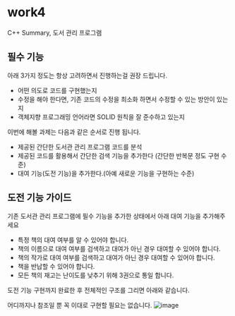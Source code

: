 # work4
C++ Summary, 도서 관리 프로그램

## 필수 기능
아래 3가지 정도는 항상 고려하면서 진행하는걸 권장 드립니다.

- 어떤 의도로 코드를 구현했는지
- 수정을 해야 한다면, 기존 코드의 수정을 최소화 하면서 수정할 수 있는 방안이 있는지
- 객체지향 프로그래밍 언어라면 SOLID 원칙을 잘 준수하고 있는지

이번에 해볼 과제는 다음과 같은 순서로 진행 됩니다.

- 제공된 간단한 도서관 관리 프로그램 코드를 분석
- 제공된 코드를 활용해서 간단한 검색 기능을 추가한다 (간단한 반복문 정도 구현 수준)
- 대여 기능(도전 기능)을 추가한다.(아예 새로운 기능을 구현하는 수준)

##  도전 기능 가이드
기존 도서관 관리 프로그램에 필수 기능을 추가한 상태에서 아래 대여 기능을 추가해주세요

- 특정 책의 대여 여부를 알 수 있어야 합니다.
- 책의 이름으로 대여 여부를 검색하고 대여가 아닌 경우 대여할 수 있어야 합니다.
- 책의 작가로 대여 여부를 검색하고 대여가 아닌 경우 대여할 수 있어야 합니다.
- 책을 반납할 수 있어야 합니다.
- 모든 책의 재고는 난이도를 낮추기 위해 3권으로 통일 합니다.

도전 기능 구현까지 완료한 후 전체적인 구조를 그리면 아래와 같습니다.

어디까지나 참조일 뿐 꼭 이대로 구현할 필요는 없습니다.
![image](https://github.com/user-attachments/assets/15510c16-74e7-4c88-bc1c-ebf65b385319)
